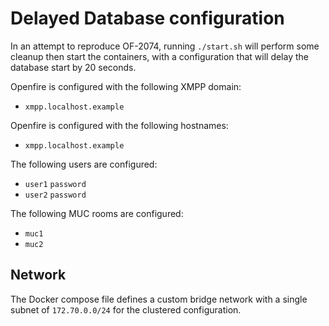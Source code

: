 # Delayed Database configuration

In an attempt to reproduce OF-2074, running `./start.sh` will perform some cleanup then start the containers, with a configuration that will delay the database start by 20 seconds.

Openfire is configured with the following XMPP domain:

* `xmpp.localhost.example`

Openfire is configured with the following hostnames:

* `xmpp.localhost.example`

The following users are configured:

* `user1` `password`
* `user2` `password`

The following MUC rooms are configured:

* `muc1`
* `muc2`

## Network

The Docker compose file defines a custom bridge network with a single subnet of `172.70.0.0/24` for the clustered configuration.
